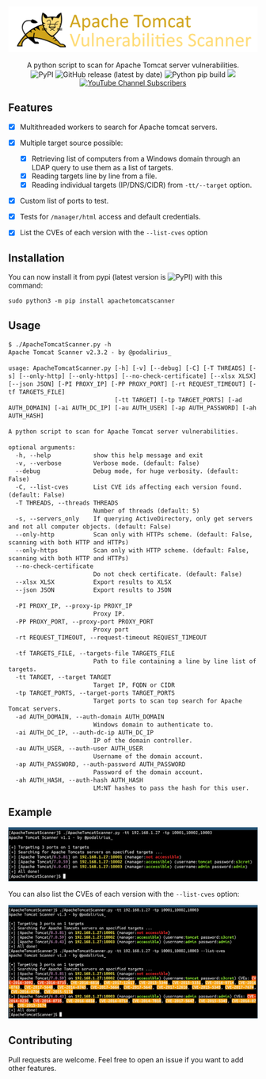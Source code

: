 ![](./.github/banner.png)

<p align="center">
  A python script to scan for Apache Tomcat server vulnerabilities.
  <br>
  <img alt="PyPI" src="https://img.shields.io/pypi/v/apachetomcatscanner">
  <img alt="GitHub release (latest by date)" src="https://img.shields.io/github/v/release/p0dalirius/ApacheTomcatScanner">
  <img alt="Python pip build" src="https://github.com/p0dalirius/ApacheTomcatScanner/actions/workflows/python-pip-build.yml/badge.svg">
  <a href="https://twitter.com/intent/follow?screen_name=podalirius_" title="Follow"><img src="https://img.shields.io/twitter/follow/podalirius_?label=Podalirius&style=social"></a>
  <a href="https://www.youtube.com/c/Podalirius_?sub_confirmation=1" title="Subscribe"><img alt="YouTube Channel Subscribers" src="https://img.shields.io/youtube/channel/subscribers/UCF_x5O7CSfr82AfNVTKOv_A?style=social"></a>
  <br>
</p>

## Features

 - [x] Multithreaded workers to search for Apache tomcat servers.
 - [x] Multiple target source possible:
   - [x] Retrieving list of computers from a Windows domain through an LDAP query to use them as a list of targets.
   - [x] Reading targets line by line from a file.
   - [x] Reading individual targets (IP/DNS/CIDR) from `-tt/--target` option. 
 - [x] Custom list of ports to test.
 - [x] Tests for `/manager/html` access and default credentials.
 - [x] List the CVEs of each version with the `--list-cves` option


## Installation

You can now install it from pypi (latest version is <img alt="PyPI" src="https://img.shields.io/pypi/v/apachetomcatscanner">) with this command:

```
sudo python3 -m pip install apachetomcatscanner
```

## Usage

```
$ ./ApacheTomcatScanner.py -h
Apache Tomcat Scanner v2.3.2 - by @podalirius_

usage: ApacheTomcatScanner.py [-h] [-v] [--debug] [-C] [-T THREADS] [-s] [--only-http] [--only-https] [--no-check-certificate] [--xlsx XLSX] [--json JSON] [-PI PROXY_IP] [-PP PROXY_PORT] [-rt REQUEST_TIMEOUT] [-tf TARGETS_FILE]
                              [-tt TARGET] [-tp TARGET_PORTS] [-ad AUTH_DOMAIN] [-ai AUTH_DC_IP] [-au AUTH_USER] [-ap AUTH_PASSWORD] [-ah AUTH_HASH]

A python script to scan for Apache Tomcat server vulnerabilities.

optional arguments:
  -h, --help            show this help message and exit
  -v, --verbose         Verbose mode. (default: False)
  --debug               Debug mode, for huge verbosity. (default: False)
  -C, --list-cves       List CVE ids affecting each version found. (default: False)
  -T THREADS, --threads THREADS
                        Number of threads (default: 5)
  -s, --servers_only    If querying ActiveDirectory, only get servers and not all computer objects. (default: False)
  --only-http           Scan only with HTTPs scheme. (default: False, scanning with both HTTP and HTTPs)
  --only-https          Scan only with HTTP scheme. (default: False, scanning with both HTTP and HTTPs)
  --no-check-certificate
                        Do not check certificate. (default: False)
  --xlsx XLSX           Export results to XLSX
  --json JSON           Export results to JSON

  -PI PROXY_IP, --proxy-ip PROXY_IP
                        Proxy IP.
  -PP PROXY_PORT, --proxy-port PROXY_PORT
                        Proxy port
  -rt REQUEST_TIMEOUT, --request-timeout REQUEST_TIMEOUT

  -tf TARGETS_FILE, --targets-file TARGETS_FILE
                        Path to file containing a line by line list of targets.
  -tt TARGET, --target TARGET
                        Target IP, FQDN or CIDR
  -tp TARGET_PORTS, --target-ports TARGET_PORTS
                        Target ports to scan top search for Apache Tomcat servers.
  -ad AUTH_DOMAIN, --auth-domain AUTH_DOMAIN
                        Windows domain to authenticate to.
  -ai AUTH_DC_IP, --auth-dc-ip AUTH_DC_IP
                        IP of the domain controller.
  -au AUTH_USER, --auth-user AUTH_USER
                        Username of the domain account.
  -ap AUTH_PASSWORD, --auth-password AUTH_PASSWORD
                        Password of the domain account.
  -ah AUTH_HASH, --auth-hash AUTH_HASH
                        LM:NT hashes to pass the hash for this user.
```

## Example

![](./.github/example.png)

You can also list the CVEs of each version with the `--list-cves` option:

![](./.github/example_list_cves.png)

## Contributing

Pull requests are welcome. Feel free to open an issue if you want to add other features.
